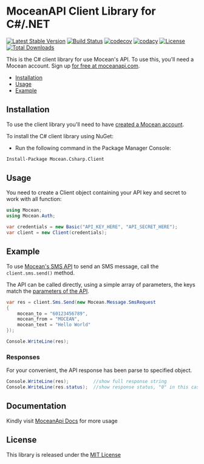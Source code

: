MoceanAPI Client Library for C#/.NET
============================
[![Latest Stable Version](https://img.shields.io/nuget/v/Mocean.Csharp.Client.svg)](https://www.nuget.org/packages/Mocean.Csharp.Client/)
[![Build Status](https://img.shields.io/travis/com/MoceanAPI/mocean-sdk-dotnet.svg)](https://travis-ci.com/MoceanAPI/mocean-sdk-dotnet)
[![codecov](https://img.shields.io/codecov/c/github/MoceanAPI/mocean-sdk-dotnet.svg)](https://codecov.io/gh/MoceanAPI/mocean-sdk-dotnet)
[![codacy](https://img.shields.io/codacy/grade/0915168c1277416fbd512a47d7069082.svg)](https://app.codacy.com/project/MoceanAPI/mocean-sdk-dotnet/dashboard)
[![License](https://img.shields.io/packagist/l/mocean/client.svg)](https://packagist.org/packages/mocean/client)
[![Total Downloads](https://img.shields.io/nuget/dt/Mocean.Csharp.Client.svg)](https://www.nuget.org/packages/Mocean.Csharp.Client/)

This is the C# client library for use Mocean's API. To use this, you'll need a Mocean account. Sign up [for free at 
moceanapi.com][signup].

 * [Installation](#installation)
 * [Usage](#usage)
 * [Example](#example)

## Installation

To use the client library you'll need to have [created a Mocean account][signup]. 

To install the C# client library using NuGet:

 - Run the following command in the Package Manager Console:

```bash
Install-Package Mocean.Csharp.Client
```

## Usage

You need to create a Client object containing your API key and secret to work with all function:

```csharp
using Mocean;
using Mocean.Auth;

var credentials = new Basic("API_KEY_HERE", "API_SECRET_HERE");
var client = new Client(credentials);
```

## Example

To use [Mocean's SMS API][doc_sms] to send an SMS message, call the `client.sms.send()` method.

The API can be called directly, using a simple array of parameters, the keys match the [parameters of the API][doc_sms].

```csharp
var res = client.Sms.Send(new Mocean.Message.SmsRequest
{
    mocean_to = "60123456789",
    mocean_from = "MOCEAN",
    mocean_text = "Hello World"
});

Console.WriteLine(res);
```

### Responses

For your convenient, the API response has been parse to specified object.

```csharp
Console.WriteLine(res);         //show full response string
Console.WriteLine(res.status);  //show response status, "0" in this case
```

## Documentation

Kindly visit [MoceanApi Docs][doc_main] for more usage

## License

This library is released under the [MIT License][license]

[signup]: https://dashboard.moceanapi.com/register?medium=github&campaign=sdk-csharp
[doc_main]: https://moceanapi.com/docs/?csharp
[doc_sms]: https://moceanapi.com/docs/?csharp#send-sms
[license]: LICENSE.md
